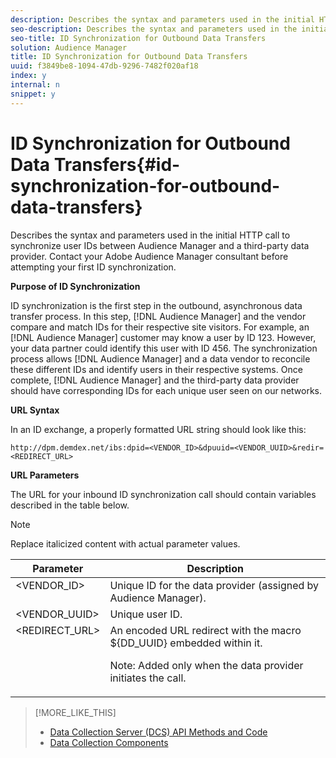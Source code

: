 ```yaml
---
description: Describes the syntax and parameters used in the initial HTTP call to synchronize user IDs between Audience Manager and a third-party data provider. Contact your Adobe Audience Manager consultant before attempting your first ID synchronization.
seo-description: Describes the syntax and parameters used in the initial HTTP call to synchronize user IDs between Audience Manager and a third-party data provider. Contact your Adobe Audience Manager consultant before attempting your first ID synchronization.
seo-title: ID Synchronization for Outbound Data Transfers
solution: Audience Manager
title: ID Synchronization for Outbound Data Transfers
uuid: f3849be8-1094-47db-9296-7482f020af18
index: y
internal: n
snippet: y
---
```


# ID Synchronization for Outbound Data Transfers{#id-synchronization-for-outbound-data-transfers}

Describes the syntax and parameters used in the initial HTTP call to synchronize user IDs between Audience Manager and a third-party data provider. Contact your Adobe Audience Manager consultant before attempting your first ID synchronization.

<!-- 

c_id_sync_out.xml

 -->

**Purpose of ID Synchronization**

ID synchronization is the first step in the outbound, asynchronous data transfer process. In this step, [!DNL Audience Manager] and the vendor compare and match IDs for their respective site visitors. For example, an [!DNL Audience Manager] customer may know a user by ID 123. However, your data partner could identify this user with ID 456. The synchronization process allows [!DNL Audience Manager] and a data vendor to reconcile these different IDs and identify users in their respective systems. Once complete, [!DNL Audience Manager] and the third-party data provider should have corresponding IDs for each unique user seen on our networks.

**URL Syntax**

In an ID exchange, a properly formatted URL string should look like this: 

```
http://dpm.demdex.net/ibs:dpid=<VENDOR_ID>&dpuuid=<VENDOR_UUID>&redir=<REDIRECT_URL>
```

**URL Parameters**

The URL for your inbound ID synchronization call should contain variables described in the table below. 

>[!NOTE]
>
>Replace italicized content with actual parameter values.

<table id="table_EB9F4246E2A34ABB8ED06EA458EB186F"> 
 <thead> 
  <tr> 
   <th colname="col1" class="entry"> Parameter </th> 
   <th colname="col2" class="entry"> Description </th> 
  </tr> 
 </thead>
 <tbody> 
  <tr valign="top"> 
   <td colname="col1"> <span class="codeph"> <span class="varname"> &lt;VENDOR_ID&gt;</span> </span> </td> 
   <td colname="col2">Unique ID for the data provider (assigned by <span class="keyword"> Audience Manager</span>). </td> 
  </tr> 
  <tr valign="top"> 
   <td colname="col1"> <span class="codeph"> <span class="varname"> &lt;VENDOR_UUID&gt;</span> </span> </td> 
   <td colname="col2"> Unique user ID. </td> 
  </tr> 
  <tr valign="top"> 
   <td colname="col1"> <span class="codeph"> <span class="varname"> &lt;REDIRECT_URL&gt;</span> </span> </td> 
   <td colname="col2">An encoded URL redirect with the macro <span class="codeph"> ${DD_UUID}</span> embedded within it. <p>Note:  Added only when the data provider initiates the call. </p> </td> 
  </tr> 
 </tbody> 
</table>

>[!MORE_LIKE_THIS]
>
>* [Data Collection Server (DCS) API Methods and Code](../../c-api/dcs-intro/dcs-intro.md#concept_64E817EC9F2E4298BAFDCD5B1B3D03F0)
>* [Data Collection Components](../../reference/system-components/components-data-collection.md#concept_66CFFEBF5E8B41ED94082D562A93506E)
